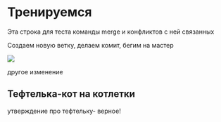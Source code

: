 # Тренируемся

Эта строка для теста команды merge  и конфликтов с ней связанных

Создаем новую ветку, делаем комит, бегим на мастер 

![](https://pp.userapi.com/c5584/u23616744/155296235/x_200c95bc.jpg)

другое изменение

## Тефтелька-кот на котлетки

утверждение про тефтельку- верное!
